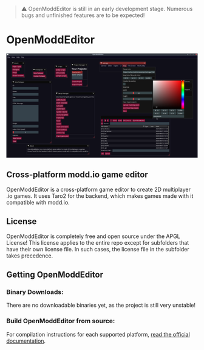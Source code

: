 > ⚠️ OpenModdEditor is still in an early development stage. Numerous bugs and unfinished features are to be expected!
# OpenModdEditor
![Editor](assets/editor.jpg)
## Cross-platform modd.io game editor
OpenModdEditor is a cross-platform game editor to create 2D multiplayer .io games.
It uses Taro2 for the backend, which makes games made with it compatible with modd.io.
## License
OpenModdEditor is completely free and open source under the APGL License!
This license applies to the entire repo except for subfolders that have their own license file. In such cases, the license file in the subfolder takes precedence.
## Getting OpenModdEditor
### Binary Downloads:
There are no downloadable binaries yet, as the project is still very unstable!
### Build OpenModdEditor from source:
For compilation instructions for each supported platform, [read the official documentation](https://codeberg.org/Boorb/OpenModdEditor/wiki/Getting-OpenModdEditor).